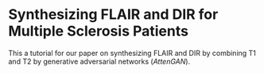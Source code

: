 # Synthesizing FLAIR and DIR for Multiple Sclerosis Patients 
This a tutorial for our paper on synthesizing FLAIR and DIR by combining T1 and T2 by generative adversarial networks (_AttenGAN_). 
